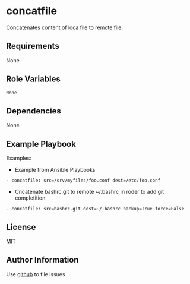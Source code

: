 concatfile
===

Concatenates content of loca file to remote file.

Requirements
------------

None

Role Variables
--------------

```
None
```

Dependencies
------------

None

Example Playbook
----------------

Examples:

- Example from Ansible Playbooks

``` 
- concatfile: src=/srv/myfiles/foo.conf dest=/etc/foo.conf
```

- Cncatenate bashrc.git to remote ~/.bashrc in roder to add git completition

```
- concatfile: src=bashrc.git dest=~/.bashrc backup=True force=False
```

License
-------

MIT

Author Information
------------------

Use [github](https://github.com/grizmin/ansible-concatfile) to file issues
